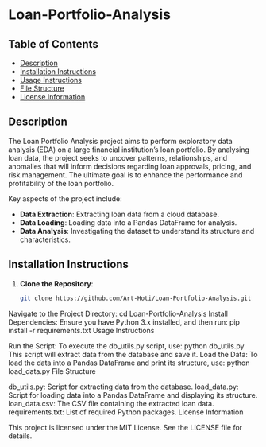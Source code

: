 # Loan-Portfolio-Analysis

## Table of Contents

- [Description](#description)
- [Installation Instructions](#installation-instructions)
- [Usage Instructions](#usage-instructions)
- [File Structure](#file-structure)
- [License Information](#license-information)

## Description

The Loan Portfolio Analysis project aims to perform exploratory data analysis (EDA) on a large financial institution’s loan portfolio. By analysing loan data, the project seeks to uncover patterns, relationships, and anomalies that will inform decisions regarding loan approvals, pricing, and risk management. The ultimate goal is to enhance the performance and profitability of the loan portfolio.

Key aspects of the project include:

- **Data Extraction**: Extracting loan data from a cloud database.
- **Data Loading**: Loading data into a Pandas DataFrame for analysis.
- **Data Analysis**: Investigating the dataset to understand its structure and characteristics.

## Installation Instructions

1. **Clone the Repository**:
   ```bash
   git clone https://github.com/Art-Hoti/Loan-Portfolio-Analysis.git
Navigate to the Project Directory:
cd Loan-Portfolio-Analysis
Install Dependencies: Ensure you have Python 3.x installed, and then run:
pip install -r requirements.txt
Usage Instructions

Run the Script:
To execute the db_utils.py script, use:
python db_utils.py
This script will extract data from the database and save it.
Load the Data:
To load the data into a Pandas DataFrame and print its structure, use:
python load_data.py
File Structure

db_utils.py: Script for extracting data from the database.
load_data.py: Script for loading data into a Pandas DataFrame and displaying its structure.
loan_data.csv: The CSV file containing the extracted loan data.
requirements.txt: List of required Python packages.
License Information

This project is licensed under the MIT License. See the LICENSE file for details.





